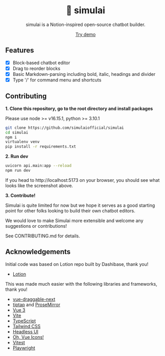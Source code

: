 <h1 align="center"><b>🤖 simulai</b></h1>
<p align="center">
  simulai is a Notion-inspired open-source chatbot builder.
</p>
<p align="center">
  <a href="https://www.simulai.co" target="_blank">Try demo</a>
</p>

[//]: # (<p align="center">)

[//]: # (  <img src="https://github.com/simulaiofficial/simulai/blob/main/assets/simulai.png" style="border-radius: 10px;" />)

[//]: # (</p>)

## Features

- [x] Block-based chatbot editor
- [x] Drag to reorder blocks
- [x] Basic Markdown-parsing including bold, italic, headings and divider
- [x] Type '/' for command menu and shortcuts

## Contributing

**1. Clone this repository, go to the root directory and install packages**

Please use node >= v16.15.1, python >= 3.10.1

```bash
git clone https://github.com/simulaiofficial/simulai
cd simulai
npm i
virtualenv venv
pip install -r requirements.txt
```

**2. Run dev**

```bash
uvicorn api.main:app --reload
npm run dev
```

If you head to http://localhost:5173 on your browser, you should see what looks like the screenshot above.

**3. Contribute!**

Simulai is quite limited for now but we hope it serves as a good starting point for other folks looking to build their own chatbot editors.

We would love to make Simulai more extensible and welcome any suggestions or contributions!

See CONTRIBUTING.md for details.

## Acknowledgements

Initial code was based on Lotion repo built by Dashibase, thank you!

- [Lotion](https://github.com/Dashibase/lotion)

This was made much easier with the following libraries and frameworks, thank you!

- [vue-draggable-next](https://github.com/anish2690/vue-draggable-next)
- [tiptap](https://tiptap.dev/) and [ProseMirror](https://prosemirror.net/)
- [Vue 3](https://vuejs.org/)
- [Vite](https://vitejs.dev/)
- [TypeScript](https://www.typescriptlang.org/)
- [Tailwind CSS](https://tailwindcss.com/)
- [Headless UI](https://headlessui.dev/)
- [Oh, Vue Icons!](https://oh-vue-icons.js.org/)
- [Vitest](https://vitest.dev/)
- [Playwright](https://playwright.dev/)
